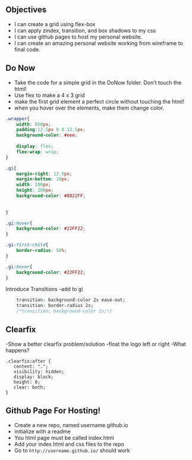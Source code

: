 ## Objectives
- I can create a grid using flex-box
- I can apply zindex, transition, and box shadows to my css
- I can use github pages to host my personal website.
- I can create an amazing personal website working from wireframe to final code. 

## Do Now
- Take the code for a simple grid in the DoNow folder. Don't touch the html!
- Use flex to make a 4 x 3 grid
- make the first grid element a perfect circle without touching the html!
- when you hover over the elements, make them change color.

```css
.wrapper{
	width: 850px;
	padding:12.5px 0 0 12.5px;
	background-color: #eee;
	
	display: flex;
	flex-wrap: wrap;
}

.gi{
	margin-right: 12.5px;
	margin-bottom: 10px;
	width: 200px;
	height: 200px;
	background-color: #8822FF;
	
	
}

.gi:hover{
	background-color: #22FF22;	
}

.gi:first-child{
	border-radius: 50%;
}

.gi:hover{
	background-color: #22FF22;
}
```

Introduce Transitions
-add to gi
```css
	transition: background-color 2s ease-out;
	transition: border-radius 2s;
	/*transition: background-color 2s;*/

```

## Clearfix
-Show a better clearfix problem/solution
-float the logo left or right
-What happens?
```
.clearfix:after { 
   content: "."; 
   visibility: hidden; 
   display: block; 
   height: 0; 
   clear: both;
}
```

## Github Page For Hosting!
- Create a new repo, named username.github.io
- initialize with a readme
- You html page must be called index.html
- Add your index.html and css files to the repo
- Go to `http://username.github.io/` should work


